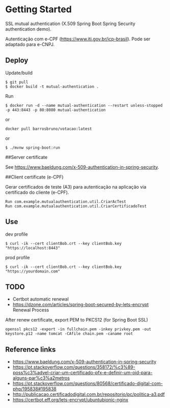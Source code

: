 # Getting Started

SSL mutual authentication (X.509 Spring Boot Spring Security authentication demo).

Autenticação com e-CPF (https://www.iti.gov.br/icp-brasil). Pode ser adaptado para e-CNPJ.

## Deploy

Update/build
```
$ git pull
$ docker build -t mutual-authentication .
```

Run
```
$ docker run -d --name mutual-authentication --restart unless-stopped -p 443:8443 -p 80:8080 mutual-authentication
```

or 

```
docker pull barrosbruno/votacao:latest
```

or 

```
$ ./mvnw spring-boot:run 
```

##Server certificate

See https://www.baeldung.com/x-509-authentication-in-spring-security.

##Client certificate (e-CPF)

Gerar certificados de teste (A3) para autenticação na aplicação via certificado do cliente (e-CPF).

```
Run com.example.mutualauthentication.util.CriarAcTest
Run com.example.mutualauthentication.util.CriarCertificadoTest
```
## Use

dev profile
```
$ curl -ik --cert clientBob.crt --key clientBob.key "https://localhost:8443"
```

prod profile
```
$ curl -ik --cert clientBob.crt --key clientBob.key "https://yourdomain.com"
```

## TODO

- Certbot automatic renewal
- https://dzone.com/articles/spring-boot-secured-by-lets-encrypt Renewal Process

After renew certificate, export PEM to PKCS12 (for Spring Boot SSL)
```
openssl pkcs12 -export -in fullchain.pem -inkey privkey.pem -out keystore.p12 -name tomcat -CAfile chain.pem -caname root
```

## Reference links

- https://www.baeldung.com/x-509-authentication-in-spring-security
- https://pt.stackoverflow.com/questions/358172/%c3%89-poss%c3%advel-criar-um-certificado-pfx-e-definir-um-oid-para-alguns-par%c3%a2metros
- https://pt.stackoverflow.com/questions/80568/certificado-digital-com-php/195838#195838
- http://publicacao.certificadodigital.com.br/repositorio/pc/politica-a3.pdf
- https://certbot.eff.org/lets-encrypt/ubuntubionic-nginx